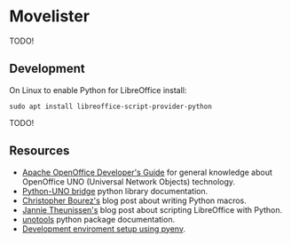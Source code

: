 # Movelister
TODO!


## Development
On Linux to enable Python for LibreOffice install:
```
sudo apt install libreoffice-script-provider-python
```
TODO!


## Resources
* [Apache OpenOffice Developer's Guide](https://wiki.openoffice.org/wiki/Documentation/DevGuide/OpenOffice.org_Developers_Guide) for general knowledge about OpenOffice UNO (Universal Network Objects) technology.
* [Python-UNO bridge](http://www.openoffice.org/udk/python/python-bridge.html) python library documentation.
* [Christopher Bourez's](http://christopher5106.github.io/office/2015/12/06/openoffice-libreoffice-automate-your-office-tasks-with-python-macros.html) blog post about writing Python macros.
* [Jannie Theunissen's](https://onesheep.org/scripting-libreoffice-python/) blog post about scripting LibreOffice with Python.
* [unotools](https://pypi.org/project/unotools/#description) python package documentation.
* [Development enviroment setup using pyenv](https://gist.github.com/thekalinga/b74056272cb1afdabf529a332ff0f517).
